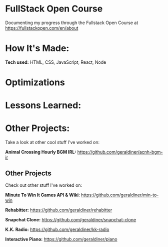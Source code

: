 # FullStack Open Course
Documenting my progress through the Fullstack Open Course at https://fullstackopen.com/en/about
 
# How It's Made:
**Tech used:** HTML, CSS, JavaScript, React, Node
 
 
# Optimizations

 
# Lessons Learned:
 
 
# Other Projects:
Take a look at other cool stuff I've worked on:
 
**Animal Crossing Hourly BGM IRL:** https://github.com/geraldiner/acnh-bgm-ir
## Other Projects

Check out other stuff I've worked on:

**Minute To Win It Games API & Wiki**: https://github.com/geraldiner/min-to-win

**Rehabitter:** https://github.com/geraldiner/rehabitter

**Snapchat Clone:** https://github.com/geraldiner/snapchat-clone

**K.K. Radio:** https://github.com/geraldiner/kk-radio

**Interactive Piano:** https://github.com/geraldiner/piano
